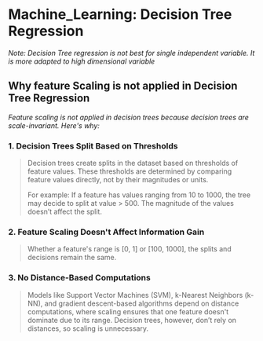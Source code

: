 # Machine_Learning: Decision Tree Regression
_Note: Decision Tree regression is not best for single independent variable. It is more adapted to high dimensional variable_

## Why feature Scaling is not applied in Decision Tree Regression
_Feature scaling is not applied in decision trees because decision trees are scale-invariant. Here's why:_

### 1. Decision Trees Split Based on Thresholds
>Decision trees create splits in the dataset based on thresholds of feature values.
>These thresholds are determined by comparing feature values directly, not by their magnitudes or units.
> 
>For example:
>If a feature has values ranging from 10 to 1000, the tree may decide to split at value > 500. The magnitude of the values doesn’t affect the split.

### 2. Feature Scaling Doesn't Affect Information Gain
> Whether a feature's range is [0, 1] or [100, 1000], the splits and decisions remain the same.

### 3. No Distance-Based Computations
> Models like Support Vector Machines (SVM), k-Nearest Neighbors (k-NN), and gradient descent-based algorithms depend on distance computations, where scaling ensures that one feature doesn't dominate due to its range.
> Decision trees, however, don’t rely on distances, so scaling is unnecessary.
